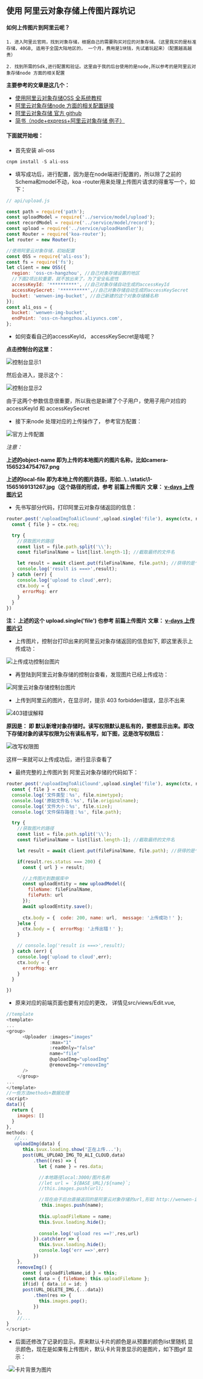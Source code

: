 ## 使用 阿里云对象存储上传图片踩坑记

#### 如何上传图片到阿里云呢？


    1. 进入阿里云官网，找到对象存储，根据自己的需要购买对应的对象存储。（这里我买的是标准存储，40GB, 适用于全国大陆地区的， 一个月，费用是1块钱，先试着玩起来）（配置越高越贵）
    
    2. 找到所需的Sdk,进行配置和验证。这里由于我的后台使用的是node,所以参考的是阿里云对象存储node 方面的相关配置

**主要参考的文章是这几个：**

 * [使用阿里云对象存储OSS 全系统教程](https://zhuanlan.zhihu.com/p/45236836)
 * [阿里云对象存储node 方面的相关配置链接](https://help.aliyun.com/document_detail/111265.html?spm=a2c4g.11186623.6.1202.4b0d26f6mZVIt7)
 * [阿里云对象存储 官方 github](https://github.com/ali-sdk/ali-oss)
 * [简书（node+express+阿里云对象存储 例子）](https://www.jianshu.com/p/d19cb18ceaf8)



#### 下面就开始啦：
 * 首先安装 ali-oss

```js
cnpm install -S ali-oss
```

 * 填写成功后，进行配置，因为是在node端进行配置的，所以除了之前的Schema和model不动，koa -router用来处理上传图片请求的得重写一个，如下：
 
```js
// api/upload.js

const path = require('path');
const uploadModel = require('../service/model/upload');
const recordModel = require('../service/model/record');
const upload = require('../service/uploadHandler');
const Router = require('koa-router');
let router = new Router();

//使用阿里云对象存储，初始配置
const OSS = require('ali-oss');
const fs = require('fs');
let client = new OSS({
  region: 'oss-cn-hangzhou', //自己对象存储设置的地区
  //下面2项比较重要，就不放出来了，为了安全私密性
  accessKeyId: '**********', //自己对象存储自动生成的accessKeyId
  accessKeySecret: '**********',//自己对象存储自动生成的accessKeySecret
  bucket: 'wenwen-img-bucket', //自己新建的这个对象存储桶名称
});
const ali_oss = {
  bucket: 'wenwen-img-bucket',
  endPoint: 'oss-cn-hangzhou.aliyuncs.com',
};
```


  * 如何查看自己的accessKeyId， accessKeySecret是啥呢？

**点击控制台的这里：**

![控制台显示1](https://wrapper-1258672812.cos.ap-chengdu.myqcloud.com/19-8-8/1143.png)

然后会进入，提示这个：

![控制台显示2](https://wrapper-1258672812.cos.ap-chengdu.myqcloud.com/19-8-8/1145.png)


由于这两个参数信息很重要，所以我也是新建了个子用户，使用子用户对应的accessKeyId 和 accessKeySecret

 * 接下来node 处理对应的上传操作了， 参考官方配置：

![官方上传配置](https://wrapper-1258672812.cos.ap-chengdu.myqcloud.com/19-8-8/1147.png)


*注意：*

  **上述的object-name 即为上传的本地图片的图片名称，比如camera-1565234754767.png**

  **上述的local-file 即为本地上传的图片路径，形如..\\..\\static\\1-1565169131267.jpg（这个路径的形成，参考 前篇上传图片 文章： [v-days 上传图片记](https://github.com/wenwen1995/v-Days/blob/master/readme/README3.md)**


* 先书写部分代码，打印阿里云对象存储返回的信息：

```js
router.post('/uploadImgToAliClound',upload.single('file'), async(ctx, next) => {
  const { file } = ctx.req;

  try {
    //获取图片的路径
    const list = file.path.split('\\');
    const fileFinalName = list[list.length-1]; //截取最终的文件名

    let result = await client.put(fileFinalName, file.path); //获得的是个对象
    console.log('result is ===>',result);
  } catch (err) {
    console.log('upload to cloud',err);
    ctx.body = {
      errorMsg: err
    }
  }
})
```

 **注： 上述的这个 upload.single('file') 也参考 前篇上传图片 文章： [v-days 上传图片记](https://github.com/wenwen1995/v-Days/blob/master/readme/README3.md)**


  * 上传图片，控制台打印出来的阿里云对象存储返回的信息如下, 即这里表示上传成功：

![上传成功控制台图片](https://wrapper-1258672812.cos.ap-chengdu.myqcloud.com/19-8-8/1.png)

 * 再登陆到阿里云对象存储的控制台查看，发现图片已经上传成功：

![阿里云对象存储控制台图片](https://wrapper-1258672812.cos.ap-chengdu.myqcloud.com/19-8-8/2.png)


 * 上传到阿里云的图片，在显示时，提示 403 forbidden错误，显示不出来

![403错误解释](https://wrapper-1258672812.cos.ap-chengdu.myqcloud.com/19-8-8/3.png)


**原因是： 即  默认新增对象存储时。读写权限默认是私有的，要想显示出来。即改下存储对象的读写权限为公有读私有写，如下图，这是改写权限后：**

![改写权限图](https://wrapper-1258672812.cos.ap-chengdu.myqcloud.com/19-8-8/4.png)

这样一来就可以上传成功后，进行显示查看了

* 最终完整的上传图片到 阿里云对象存储的代码如下：

```js
router.post('/uploadImgToAliClound',upload.single('file'), async(ctx, next) => {
  const { file } = ctx.req;
  console.log('文件类型：%s', file.mimetype);
  console.log('原始文件名：%s', file.originalname);
  console.log('文件大小：%s', file.size);
  console.log('文件保存路径：%s', file.path);

  try {
    //获取图片的路径
    const list = file.path.split('\\');
    const fileFinalName = list[list.length-1]; //截取最终的文件名

    let result = await client.put(fileFinalName, file.path); //获得的是个对象

    if(result.res.status === 200) {
      const { url } = result;

      //上传图片到数据库中
      const uploadEntity = new uploadModel({
        fileName: fileFinalName,
        filePath: url
      });
      await uploadEntity.save();
      
      ctx.body = {  code: 200, name: url,  message: '上传成功！' };
    }else {
      ctx.body = {  errorMsg: '上传出错！' };
    }

    // console.log('result is ===>',result);
  } catch (err) {
    console.log('upload to cloud',err);
    ctx.body = {
      errorMsg: err
    }
  }

})
```
 
 * 原来对应的前端页面也要有对应的更改，  详情见src/views/Edit.vue,

```js
//template
<template>
...
<group>
      <Uploader :images="images"
                :max="1"
                :readOnly="false"
                name="file"
                @uploadImg="uploadImg"
                @removeImg="removeImg"
      />
    </group>
...
</template>
//一些方法methods+数据处理
<script>
data(){
  return {
    images: []
  }
},
methods: {
   //...
   uploadImg(data) {
      this.$vux.loading.show('正在上传...');
      post(URL_UPLOAD_IMG_TO_ALI_CLOUD,data)
          .then((res) => {
            let { name } = res.data;

            //本地路径local:3000/图片名称
            //let url = `${BASE_URL}/${name}`;
            //this.images.push(url);

            //现在由于后台直接返回的是阿里云对象存储的url,形如 http://wenwen-img-bucket.oss-cn-hangzhou.aliyuncs.com/%E5%8A%A0%E5%8F%B7-1565234815376.png，所以前面不需要添加host 进行拼接
             this.images.push(name);
    
            this.uploadFileName = name;
            this.$vux.loading.hide();
            
            console.log('upload res ==?',res,url)
          }).catch(err => {
            this.$vux.loading.hide();
            console.log('err ==>',err)
          })
    },
    removeImg() {
      const { uploadFileName,id } = this;
      const data = { fileName: this.uploadFileName };
      if(id) { data.id = id; }
      post(URL_DELETE_IMG,{...data})
          .then(res => {
            this.images.pop();
          })
    },
    //...
}
</script>
```

 * 后面还修改了记录的显示。原来默认卡片的颜色是从预置的颜色list里随机
显示颜色，现在是如果有上传图片，默认卡片背景显示的是图片，如下图gif
显示：

-![卡片背景为图片](https://wrapper-1258672812.cos.ap-chengdu.myqcloud.com/19-8-8/1.gif)




  




  




